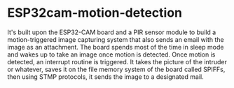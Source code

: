 # ESP32cam-motion-detection
It's built upon the ESP32-CAM board and a PIR sensor module to build a motion-triggered image capturing system that also sends an email with the image as an attachment. The board spends most of the time in sleep mode and wakes up to take an image once motion is detected. Once motion is detected, an interrupt routine is triggered. It takes the picture of the intruder or whatever, saves it on the file memory system of the board called SPIFFs, then using STMP protocols, it sends the image to a designated mail.
